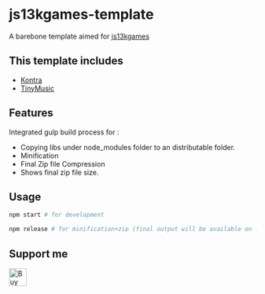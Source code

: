 # js13kgames-template
A barebone template aimed for [js13kgames](js13kgames.com)
## This template includes
* [Kontra](https://github.com/straker/kontra)
* [TinyMusic](https://github.com/kevincennis/TinyMusic)

## Features
Integrated gulp build process for :
* Copying libs under node_modules folder to an distributable folder.
* Minification
* Final Zip file Compression
* Shows final zip file size.

## Usage

```bash
npm start # for development
```
```bash
npm release # for minification+zip (final output will be available on ./dist/archive.zip)
```

## Support me 
[<img height='36' style='border:0px;height:36px;' src='https://az743702.vo.msecnd.net/cdn/kofi3.png?v=0' border='0' alt='Buy Me a Coffee at ko-fi.com' />](https://ko-fi.com/R6R36EBQ)